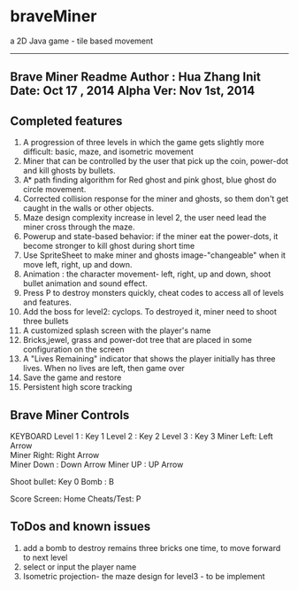 braveMiner
==========

a 2D Java game  -  tile based movement

------------------------------
Brave Miner Readme
Author : Hua Zhang
Init Date: Oct 17 , 2014
Alpha Ver: Nov 1st, 2014
------------------------------

Completed features
-------------------
1. A progression of three levels in which the game gets slightly more difficult:  basic, maze, and isometric movement 
2. Miner that can be controlled by the user that pick up the coin, power-dot and kill ghosts by bullets.
3. A* path finding algorithm for Red ghost and pink ghost, blue ghost do circle movement.
4. Corrected collision response for the miner and ghosts, so them don't get caught in the walls or other objects.
5. Maze design complexity increase in level 2, the user need lead the miner cross through the maze.
6. Powerup and state-based behavior: if the miner eat the power-dots, it become stronger to kill ghost during short time
7. Use SpriteSheet to make miner and ghosts image-"changeable"  when it move left, right, up and down.
8. Animation : the character movement- left, right, up and down,  shoot bullet  animation and sound effect.
9.  Press P to destroy monsters quickly, cheat codes to access all of levels and features. 
10. Add the boss for level2: cyclops.  To destroyed it, miner need to shoot three bullets
11. A customized splash screen with the player's name
12. Bricks,jewel, grass and power-dot tree that are placed in some configuration on the screen 
13. A "Lives Remaining" indicator that shows the player initially has three lives. When no lives are left, then game over
14. Save the game and restore
15. Persistent high score tracking


Brave Miner Controls
-------------------------

KEYBOARD
Level 1   :        Key 1
Level 2	  :        Key 2
Level 3   :        Key 3
Miner Left:	 	    Left  Arrow    
Miner Right: 		Right Arrow   
Miner Down :      	Down  Arrow
Miner UP :      	UP    Arrow

Shoot bullet:		Key 0 
Bomb : 			B 

Score Screen: 	    Home 
Cheats/Test:        P    

ToDos and known issues
---------------------------
1. add a bomb to destroy remains three bricks one time, to move forward to next level 
2. select or input the player name
3. Isometric projection- the maze design for level3 -  to be implement

